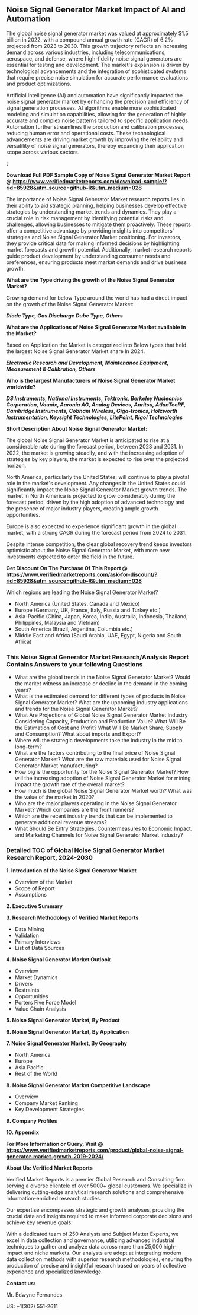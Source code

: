<h2>Noise Signal Generator Market Impact of AI and Automation</h2><p>The global noise signal generator market was valued at approximately $1.5 billion in 2022, with a compound annual growth rate (CAGR) of 6.2% projected from 2023 to 2030. This growth trajectory reflects an increasing demand across various industries, including telecommunications, aerospace, and defense, where high-fidelity noise signal generators are essential for testing and development. The market's expansion is driven by technological advancements and the integration of sophisticated systems that require precise noise simulation for accurate performance evaluations and product optimizations.</p><p>Artificial Intelligence (AI) and automation have significantly impacted the noise signal generator market by enhancing the precision and efficiency of signal generation processes. AI algorithms enable more sophisticated modeling and simulation capabilities, allowing for the generation of highly accurate and complex noise patterns tailored to specific application needs. Automation further streamlines the production and calibration processes, reducing human error and operational costs. These technological advancements are driving market growth by improving the reliability and versatility of noise signal generators, thereby expanding their application scope across various sectors.</p>t</p><p id="" class=""><strong>Download Full PDF Sample Copy of Noise Signal Generator Market Report @ <a href="https://www.verifiedmarketreports.com/download-sample/?rid=85928&utm_source=github-R&utm_medium=028" target="_blank">https://www.verifiedmarketreports.com/download-sample/?rid=85928&utm_source=github-R&utm_medium=028</a></strong></p><p>The importance of&nbsp;Noise Signal Generator Market research reports lies in their ability to aid strategic planning, helping businesses develop effective strategies by understanding market trends and dynamics. They play a crucial role in risk management by identifying potential risks and challenges, allowing businesses to mitigate them proactively. These reports offer a competitive advantage by providing insights into competitors' strategies and Noise Signal Generator Market positioning. For investors, they provide critical data for making informed decisions by highlighting market forecasts and growth potential. Additionally, market research reports guide product development by understanding consumer needs and preferences, ensuring products meet market demands and drive business growth.</p><p><strong>What are the&nbsp;Type driving the growth of the Noise Signal Generator Market?</strong></p><p id="" class="">Growing demand for below Type around the world has had a direct impact on the growth of the Noise Signal Generator Market:</p><em><strong>Diode Type, Gas Discharge Dube Type, Others</strong></em></p><strong>What are the&nbsp;Applications&nbsp;of Noise Signal Generator Market available in the Market?</strong></p><p id="" class="">Based on Application the Market is categorized into Below types that held the largest Noise Signal Generator Market share In 2024.</p><em><strong>Electronic Research and Development, Maintenance Equipment, Measurement & Calibration, Others</strong></em></p><strong>Who is the largest Manufacturers of Noise Signal Generator Market worldwide?</strong></p><p><em><strong>DS Instruments, National Instruments, Tektronix, Berkeley Nucleonics Corporation, Vaunix, Aaronia AG, Analog Devices, Anritsu, AtlanTecRF, Cambridge Instruments, Cobham Wireless, Giga-tronics, Holzworth Instrumentation, Keysight Technologies, LitePoint, Rigol Technologies</strong></em></p><p id="" class=""><strong>Short Description About Noise Signal Generator Market:</strong></p><p>The global Noise Signal Generator Market is anticipated to rise at a considerable rate during the forecast period, between 2023 and 2031. In 2022, the market is growing steadily, and with the increasing adoption of strategies by key players, the market is expected to rise over the projected horizon.</p><p>North America, particularly the United States, will continue to play a pivotal role in the market's development. Any changes in the United States could significantly impact the Noise Signal Generator Market growth trends. The market in North America is projected to grow considerably during the forecast period, driven by the high adoption of advanced technology and the presence of major industry players, creating ample growth opportunities.</p><p>Europe is also expected to experience significant growth in the global market, with a strong CAGR during the forecast period from 2024 to 2031.</p><p>Despite intense competition, the clear global recovery trend keeps investors optimistic about the Noise Signal Generator Market, with more new investments expected to enter the field in the future.</p><p id="" class=""><strong>Get Discount On The Purchase Of This Report @ <a href="https://www.verifiedmarketreports.com/ask-for-discount/?rid=85928&utm_source=github-R&utm_medium=028" target="_blank">https://www.verifiedmarketreports.com/ask-for-discount/?rid=85928&utm_source=github-R&utm_medium=028</a></strong></p>Which regions are leading the Noise Signal Generator Market?</p><ul><li>North America (United States, Canada and Mexico)</li><li>Europe (Germany, UK, France, Italy, Russia and Turkey etc.)</li><li>Asia-Pacific (China, Japan, Korea, India, Australia, Indonesia, Thailand, Philippines, Malaysia and Vietnam)</li><li>South America (Brazil, Argentina, Columbia etc.)</li><li>Middle East and Africa (Saudi Arabia, UAE, Egypt, Nigeria and South Africa)</li></ul><h3 id="" class="">This Noise Signal Generator Market Research/Analysis Report Contains Answers to your following Questions</h3><ul><li>What are the global trends in the Noise Signal Generator Market? Would the market witness an increase or decline in the demand in the coming years?</li><li>What is the estimated demand for different types of products in Noise Signal Generator Market? What are the upcoming industry applications and trends for the Noise Signal Generator Market?</li><li>What Are Projections of Global Noise Signal Generator Market Industry Considering Capacity, Production and Production Value? What Will Be the Estimation of Cost and Profit? What Will Be Market Share, Supply and Consumption? What about imports and Export?</li><li>Where will the strategic developments take the industry in the mid to long-term?</li><li>What are the factors contributing to the final price of Noise Signal Generator Market? What are the raw materials used for Noise Signal Generator Market manufacturing?</li><li>How big is the opportunity for the Noise Signal Generator Market? How will the increasing adoption of Noise Signal Generator Market for mining impact the growth rate of the overall market?</li><li>How much is the global Noise Signal Generator Market worth? What was the value of the market In 2020?</li><li>Who are the major players operating in the Noise Signal Generator Market? Which companies are the front runners?</li><li>Which are the recent industry trends that can be implemented to generate additional revenue streams?</li><li>What Should Be Entry Strategies, Countermeasures to Economic Impact, and Marketing Channels for Noise Signal Generator Market Industry?</li></ul><h3 id="" class="">Detailed TOC of Global Noise Signal Generator Market Research Report, 2024-2030</h3><p id="" class=""><strong>1. Introduction of the Noise Signal Generator Market</strong></p><ul><li>Overview of the Market</li><li>Scope of Report</li><li>Assumptions</li></ul><p id="" class=""><strong>2. Executive Summary</strong></p><p id="" class=""><strong>3. Research Methodology of Verified Market Reports</strong></p><ul><li>Data Mining</li><li>Validation</li><li>Primary Interviews</li><li>List of Data Sources</li></ul><p id="" class=""><strong>4. Noise Signal Generator Market Outlook</strong></p><ul><li>Overview</li><li>Market Dynamics</li><li>Drivers</li><li>Restraints</li><li>Opportunities</li><li>Porters Five Force Model</li><li>Value Chain Analysis</li></ul><p id="" class=""><strong>5. Noise Signal Generator Market, By Product</strong></p><p id="" class=""><strong>6. Noise Signal Generator Market, By Application</strong></p><p id="" class=""><strong>7. Noise Signal Generator Market, By Geography</strong></p><ul><li>North America</li><li>Europe</li><li>Asia Pacific</li><li>Rest of the World</li></ul><p id="" class=""><strong>8. Noise Signal Generator Market Competitive Landscape</strong></p><ul><li>Overview</li><li>Company Market Ranking</li><li>Key Development Strategies</li></ul><p id="" class=""><strong>9. Company Profiles</strong></p><p id="" class=""><strong>10. Appendix</strong></p><p id="" class=""><strong>For More Information or Query, Visit @ <a href="https://www.verifiedmarketreports.com/product/global-noise-signal-generator-market-growth-2019-2024/" target="_blank">https://www.verifiedmarketreports.com/product/global-noise-signal-generator-market-growth-2019-2024/</a></strong></p><p id="" class=""><strong>About Us: Verified Market Reports</strong></p><p id="" class="">Verified Market Reports is a premier Global Research and Consulting firm serving a diverse clientele of over 5000+ global customers. We specialize in delivering cutting-edge analytical research solutions and comprehensive information-enriched research studies.</p><p id="" class="">Our expertise encompasses strategic and growth analyses, providing the crucial data and insights required to make informed corporate decisions and achieve key revenue goals.</p><p id="" class="">With a dedicated team of 250 Analysts and Subject Matter Experts, we excel in data collection and governance, utilizing advanced industrial techniques to gather and analyze data across more than 25,000 high-impact and niche markets. Our analysts are adept at integrating modern data collection methods with superior research methodologies, ensuring the production of precise and insightful research based on years of collective experience and specialized knowledge.</p><p id="" class=""><strong>Contact us:</strong></p><p id="" class="">Mr. Edwyne Fernandes</p><p id="" class="">US: +1(302) 551-2611</p>